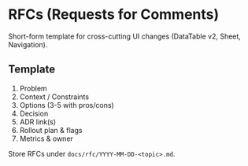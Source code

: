 # RFCs (Requests for Comments)

Short-form template for cross-cutting UI changes (DataTable v2, Sheet, Navigation).

## Template

1. Problem
2. Context / Constraints
3. Options (3-5 with pros/cons)
4. Decision
5. ADR link(s)
6. Rollout plan & flags
7. Metrics & owner

Store RFCs under `docs/rfc/YYYY-MM-DD-<topic>.md`.
